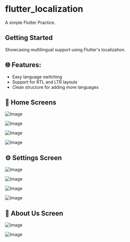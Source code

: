 # flutter_localization

A simple Flutter Practice.

## Getting Started

Showcasing multilingual support using Flutter's localization.

## 🌐 Features:
- Easy language switching
- Support for RTL and LTR layouts
- Clean structure for adding more languages

## 📱 Home Screens

![Image](https://github.com/user-attachments/assets/662db681-0e94-4ee6-b296-c672266382ad)

![Image](https://github.com/user-attachments/assets/f7284727-8a28-49c6-843c-b983e27d2923)

![Image](https://github.com/user-attachments/assets/524f26ba-e91d-4220-82af-92ae39229fd2)

![Image](https://github.com/user-attachments/assets/a2162f3d-3b0a-4757-bd82-bfc661abd006)

## ⚙️ Settings Screen

![Image](https://github.com/user-attachments/assets/46fe8ea3-2bcd-4519-892d-cbe81e313489)

![Image](https://github.com/user-attachments/assets/55037fd2-0b91-4112-b01b-a5c0c4d319ff)

![Image](https://github.com/user-attachments/assets/5ced7c57-d713-4e30-95d3-bb86003d4a59)

![Image](https://github.com/user-attachments/assets/1f80a883-a422-4ee7-96fd-6672fa3271b2)

## 🧾 About Us Screen

![Image](https://github.com/user-attachments/assets/e41d3152-a4a1-4b65-bc3b-07980f1e197c)

![Image](https://github.com/user-attachments/assets/a3420fe4-5f00-4931-a5e8-658531cc686a)